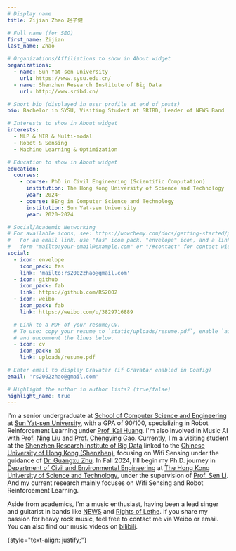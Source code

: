 ```yaml
---
# Display name
title: Zijian Zhao 赵子健

# Full name (for SEO)
first_name: Zijian
last_name: Zhao

# Organizations/Affiliations to show in About widget
organizations:
  - name: Sun Yat-sen University
    url: https://www.sysu.edu.cn/
  - name: Shenzhen Research Institute of Big Data
    url: http://www.sribd.cn/

# Short bio (displayed in user profile at end of posts)
bio: Bachelor in SYSU, Visiting Student at SRIBD, Leader of NEWS Band

# Interests to show in About widget
interests:
  - NLP & MIR & Multi-modal
  - Robot & Sensing
  - Machine Learning & Optimization

# Education to show in About widget
education:
  courses:
    - course: PhD in Civil Engineering (Scientific Computation)
      institution: The Hong Kong University of Science and Technology
      year: 2024~
    - course: BEng in Computer Science and Technology
      institution: Sun Yat-sen University
      year: 2020~2024

# Social/Academic Networking
# For available icons, see: https://wowchemy.com/docs/getting-started/page-builder/#icons
#   For an email link, use "fas" icon pack, "envelope" icon, and a link in the
#   form "mailto:your-email@example.com" or "/#contact" for contact widget.
social:
  - icon: envelope
    icon_pack: fas
    link: 'mailto:rs2002zhao@gmail.com'
  - icon: github
    icon_pack: fab
    link: https://github.com/RS2002
  - icon: weibo
    icon_pack: fab
    link: https://weibo.com/u/3829716889

  # Link to a PDF of your resume/CV.
  # To use: copy your resume to `static/uploads/resume.pdf`, enable `ai` icons in `params.yaml`,
  # and uncomment the lines below.
  - icon: cv
    icon_pack: ai
    link: uploads/resume.pdf

# Enter email to display Gravatar (if Gravatar enabled in Config)
email: 'rs2002zhao@gmail.com'

# Highlight the author in author lists? (true/false)
highlight_name: true
---
```


I'm a senior undergraduate at [School of Computer Science and Engineering](https://cse.sysu.edu.cn/) at [Sun Yat-sen University](https://www.sysu.edu.cn/), with a GPA of 90/100, specializing in Robot Reinforcement Learning under [Prof. Kai Huang](https://cse.sysu.edu.cn/content/2466). I'm also involved in Music AI with [Prof. Ning Liu](https://cse.sysu.edu.cn/node/2495) and [Prof. Chengying Gao](https://cse.sysu.edu.cn/content/2537). Currently, I'm a visiting student at the [Shenzhen Research Institute of Big Data](http://www.sribd.cn/) linked to the [Chinese University of Hong Kong (Shenzhen)](https://www.cuhk.edu.cn/zh-hans), focusing on Wifi Sensing under the guidance of [Dr. Guangxu Zhu](https://sites.google.com/view/guangxuzhu). In Fall 2024, I'll begin my Ph.D. journey in [Department of Civil and Environmental Engineering](https://www.ce.ust.hk/) at [The Hong Kong University of Science and Technology](https://hkust.edu.hk/), under the supervision of [Prof. Sen Li](https://lisen1990.wixsite.com/senli).  And my current research mainly focuses on Wifi Sensing and Robot Reinforcement Learning.

Aside from academics, I'm a music enthusiast, having been a lead singer and guitarist in bands like [NEWS](https://music.163.com/#/artist?id=52253597) and [Rights of Lethe](https://music.163.com/#/artist?id=52435898). If you share my passion for heavy rock music, feel free to contact me via Weibo or email. You can also find our music videos on [bilibili](https://space.bilibili.com/349124347?spm_id_from=333.1007.0.0).



{style="text-align: justify;"}
